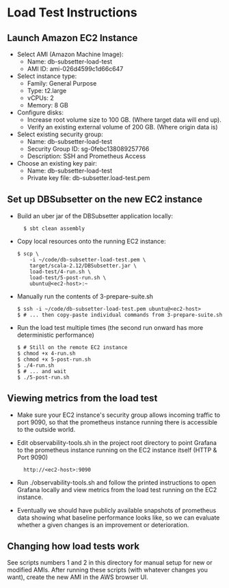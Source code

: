 # Load Test Instructions

## Launch Amazon EC2 Instance

* Select AMI (Amazon Machine Image):
   - Name: db-subsetter-load-test
   - AMI ID: ami-026d4599c1d66c647
* Select instance type:
   - Family: General Purpose
   - Type: t2.large
   - vCPUs: 2
   - Memory: 8 GB
* Configure disks:
   - Increase root volume size to 100 GB. (Where target data will end up).
   - Verify an existing external volume of 200 GB. (Where origin data is)
* Select existing security group:
   - Name: db-subsetter-load-test
   - Security Group ID: sg-0febc138089257766
   - Description: SSH and Prometheus Access
* Choose an existing key pair:
   - Name: db-subsetter-load-test
   - Private key file: db-subsetter.load-test.pem   
   
   
## Set up DBSubsetter on the new EC2 instance
   
* Build an uber jar of the DBSubsetter application locally: 
  ```
    $ sbt clean assembly
  ```
  
* Copy local resources onto the running EC2 instance:
  ```
  $ scp \
      -i ~/code/db-subsetter-load-test.pem \
      target/scala-2.12/DBSubsetter.jar \
      load-test/4-run.sh \
      load-test/5-post-run.sh \
      ubuntu@<ec2-host>:~
  ```

* Manually run the contents of 3-prepare-suite.sh
  ```
  $ ssh -i ~/code/db-subsetter-load-test.pem ubuntu@<ec2-host>
  $ # ... then copy-paste individual commands from 3-prepare-suite.sh
  ```
  
* Run the load test multiple times (the second run onward has more deterministic performance)
  ```
  $ # Still on the remote EC2 instance
  $ chmod +x 4-run.sh 
  $ chmod +x 5-post-run.sh
  $ ./4-run.sh
  $ # ... and wait
  $ ./5-post-run.sh
  ```


## Viewing metrics from the load test

* Make sure your EC2 instance's security group allows incoming traffic to port 9090,
  so that the prometheus instance running there is accessible to the outside world.
  
* Edit observability-tools.sh in the project root directory to point Grafana to the 
  prometheus instance running on the EC2 instance itself (HTTP & Port 9090)
  ```
    http://<ec2-host>:9090
  ```
  
* Run ./observability-tools.sh and follow the printed instructions to open Grafana locally and view metrics from the load
  test running on the EC2 instance.
  
* Eventually we should have publicly available snapshots of prometheus data showing what baseline
  performance looks like, so we can evaluate whether a given changes is an improvement or deterioration.

## Changing how load tests work

See scripts numbers 1 and 2 in this directory for manual setup for new or modified AMIs.
After running these scripts (with whatever changes you want), create the new AMI in the AWS browser UI.
